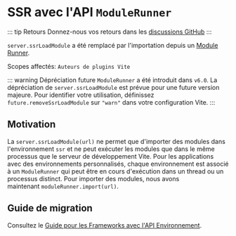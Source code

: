 # SSR avec l'API `ModuleRunner`

::: tip Retours
Donnez-nous vos retours dans les [discussions GitHub](https://github.com/vitejs/vite/discussions/16358)
:::

`server.ssrLoadModule` a été remplacé par l'importation depuis un [Module Runner](/guide/api-environment#modulerunner).

Scopes affectés: `Auteurs de plugins Vite`

::: warning Dépréciation future
`ModuleRunner` a été introduit dans `v6.0`. La dépréciation de `server.ssrLoadModule` est prévue pour une future version majeure. Pour identifier votre utilisation, définissez `future.removeSsrLoadModule` sur `"warn"` dans votre configuration Vite.
:::

## Motivation

La `server.ssrLoadModule(url)` ne permet que d'importer des modules dans l'environnement `ssr` et ne peut exécuter les modules que dans le même processus que le serveur de développement Vite. Pour les applications avec des environnements personnalisés, chaque environnement est associé à un `ModuleRunner` qui peut être en cours d'exécution dans un thread ou un processus distinct. Pour importer des modules, nous avons maintenant `moduleRunner.import(url)`.

## Guide de migration

Consultez le [Guide pour les Frameworks avec l'API Environnement](../guide/api-environment-frameworks.md).
